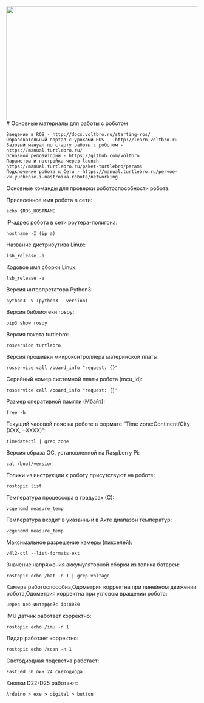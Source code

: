 <img src="https://user-images.githubusercontent.com/57194638/201707251-5aa29404-2494-4e16-be4a-0cd821a1c0d9.png" width="800" height="300">
#  Основные материалы для работы с роботом

```
Введение в ROS - http://docs.voltbro.ru/starting-ros/
Образовательный портал с уроками ROS -  http://learn.voltbro.ru
Базовый мануал по старту работы с роботом - https://manual.turtlebro.ru/
Основной репозиторий - https://github.com/voltbro    
Параметры и настройка через launch -  https://manual.turtlebro.ru/paket-turtlebro/params
Подключение робота к Сети - https://manual.turtlebro.ru/pervoe-vklyuchenie-i-nastroika-robota/networking
```
Основные команды для проверки роботоспособности робота:

Присвоенное имя робота в сети:	
```
echo $ROS_HOSTNAME
```
IP-адрес робота в сети роутера-полигона:	
```
hostname -I (ip a)
```
Название дистрибутива Linux:	
```
lsb_release -a
```
Кодовое имя сборки Linux:	
```
lsb_release -a
```
Версия интерпретатора Python3:	
```
python3 -V (python3 --version)
```
Версия библиотеки rospy:	
```
pip3 show rospy
```
Версия пакета turtlebro:
```
rosversion turtlebro
```
Версия прошивки микроконтроллера материнской платы:	
```
rosservice call /board_info "request: {}"
```
Серийный номер системной платы робота (mcu_id):	
```
rosservice call /board_info "request: {}"
```
Размер оперативной памяти (Мбайт):
```
free -h
```
Текущий часовой пояс на роботе в формате “Time zone:Continent/City (XXX, +XXXX)”:
```
timedatectl | grep zone
```
Версия образа ОС, установленной на Raspberry Pi:
```
cat /boot/version
```
Топики из инструкции к роботу присутствуют на роботе:	
```
rostopic list
```
Температура процессора в градусах (С):	
```
vcgencmd measure_temp
```
Температура входит в указанный в Акте диапазон температур:	
```
vcgencmd measure_temp
```
Максимальное разрешение камеры (пикселей):	
```
v4l2-ctl --list-formats-ext
```
Значение напряжения аккумуляторной сборки из топика батареи:	
```
rostopic echo /bat -n 1 | grep voltage
```
Камера работоспособна,Одометрия корректна при линейном движении робота,Одометрия корректна при угловом вращении робота:	
```
через веб-интерфейс ip:8080
```
IMU датчик работает корректно:	
```
rostopic echo /imu -n 1
```
Лидар работает корректно:	
```
rostopic echo /scan -n 1
```
Светодиодная подсветка работает:	
```
FastLed 30 пин 24 светодиода
```
Кнопки D22-D25 работают:	
```
Arduino > exe > digital > button
```
